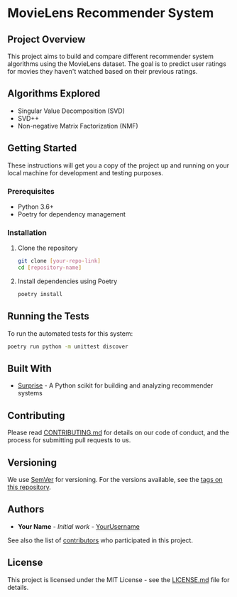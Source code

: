 # MovieLens Recommender System

## Project Overview
This project aims to build and compare different recommender system algorithms using the MovieLens dataset. The goal is to predict user ratings for movies they haven't watched based on their previous ratings.

## Algorithms Explored
- Singular Value Decomposition (SVD)
- SVD++
- Non-negative Matrix Factorization (NMF)

## Getting Started
These instructions will get you a copy of the project up and running on your local machine for development and testing purposes.

### Prerequisites
- Python 3.6+
- Poetry for dependency management

### Installation
1. Clone the repository
   ```bash
   git clone [your-repo-link]
   cd [repository-name]
   ```
2. Install dependencies using Poetry
   ```bash
   poetry install
   ```

## Running the Tests
To run the automated tests for this system:
```bash
poetry run python -m unittest discover
```

## Built With
- [Surprise](http://surpriselib.com/) - A Python scikit for building and analyzing recommender systems

## Contributing
Please read [CONTRIBUTING.md](CONTRIBUTING.md) for details on our code of conduct, and the process for submitting pull requests to us.

## Versioning
We use [SemVer](http://semver.org/) for versioning. For the versions available, see the [tags on this repository](https://github.com/yourusername/repository/tags).

## Authors
- **Your Name** - *Initial work* - [YourUsername](https://github.com/YourUsername)

See also the list of [contributors](https://github.com/yourusername/repository/contributors) who participated in this project.

## License
This project is licensed under the MIT License - see the [LICENSE.md](LICENSE.md) file for details.